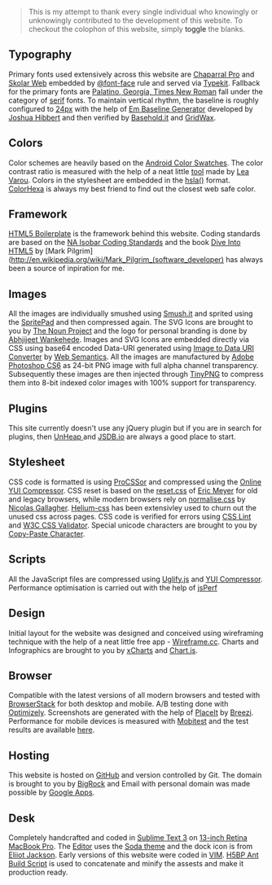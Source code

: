 > This is my attempt to thank every single individual who knowingly or unknowingly contributed to the development of this website. To checkout the colophon of this website, simply <a id="toggle">toggle</a> the blanks.

Typography
----------
Primary fonts used extensively across this website are [Chaparral Pro](https://typekit.com/fonts/chaparral-pro) and [Skolar Web](https://typekit.com/fonts/skolar-web) embedded by [@font-face](http://www.w3.org/TR/css3-fonts/#font-face-rule) rule and served via [Typekit](https://typekit.com/). Fallback for the primary fonts are [Palatino, Georgia, Times New Roman](http://en.wikipedia.org/wiki/Serif) fall under the category of [serif](http://en.wikipedia.org/wiki/Serif) fonts. To maintain vertical rhythm, the baseline is roughly configured to [24px](http://joshnh.com/2011/08/03/how-to-set-up-a-baseline-grid/) with the help of [Em Baseline Generator](http://joshnh.com/tools/em-baseline-generator.html) developed by [Joshua Hibbert](http://joshnh.com/) and then verified by [Basehold.it](http://basehold.it/) and [GridWax](http://gridwax.gs/).

Colors
------
Color schemes are heavily based on the [Android Color Swatches](http://developer.android.com/design/style/color.html). The color contrast ratio is measured with the help of a neat little [tool](http://leaverou.github.com/contrast-ratio/) made by [Lea Varou](http://lea.verou.me/). Colors in the stylesheet are embedded in the [hsla()](http://css-tricks.com/yay-for-hsla/) format. [ColorHexa](http://www.colorhexa.com/) is always my best friend to find out the closest web safe color.

Framework
---------
[HTML5 Boilerplate](http://html5boilerplate.com/) is the framework behind this website. Coding standards are based on the [NA Isobar Coding Standards](http://isobar-idev.github.io/code-standards/) and the book [Dive Into HTML5](http://diveintohtml5.info/) by [Mark Pilgrim](http://en.wikipedia.org/wiki/Mark_Pilgrim_(software_developer) has always been a source of inpiration for me.

Images
------
All the images are individually smushed using [Smush.it](http://www.smushit.com/ysmush.it/) and sprited using the [SpritePad](http://spritepad.wearekiss.com/) and then compressed again. The SVG Icons are brought to you by [The Noun Project](http://thenounproject.com/) and the logo for personal branding is done by [Abhjijeet Wankehede](http://www.sokratus.in/). Images and SVG Icons are embedded directly via CSS using base64 encoded Data-URI generated using [Image to Data URI Converter](http://websemantics.co.uk/online_tools/image_to_data_uri_convertor/) by [Web Semantics](http://websemantics.co.uk). All the images are manufactured by [Adobe Photoshop CS6](www.adobe.com/in/products/cs6.html) as 24-bit PNG image with full alpha channel transparency. Subsequently these images are then injected through [TinyPNG](http://tinypng.org/) to compress them into 8-bit indexed color images with 100% support for transparency.

Plugins
-------
This site currently doesn't use any jQuery plugin but if you are in search for plugins, then [UnHeap ](http://www.unheap.com/) and [JSDB.io](http://www.jsdb.io/?sort=trending) are always a good place to start.

Stylesheet
----------
CSS code is formatted is using [ProCSSor](http://procssor.com/) and compressed using the [Online YUI Compressor](http://refresh-sf.com/yui/). CSS reset is based on the [reset.css](http://meyerweb.com/eric/tools/css/reset/reset.css) of [Eric Meyer](http://meyerweb.com/) for old and legacy browsers, while modern browsers rely on [normalise.css](http://necolas.github.io/normalize.css/) by [Nicolas Gallagher](http://nicolasgallagher.com/). [Helium-css](https://github.com/geuis/helium-css) has been extensivley used to churn out the unused css across pages. CSS code is verified for errors using [CSS Lint](http://csslint.net/) and [W3C CSS Validator](http://jigsaw.w3.org/css-validator/). Special unicode characters are brought to you by [Copy-Paste Character](http://copypastecharacter.com/).

Scripts
-------
All the JavaScript files are compressed using [Uglify.js](http://marijnhaverbeke.nl//uglifyjs) and [YUI Compressor](http://refresh-sf.com/yui/). Performance optimisation is carried out with the help of [jsPerf](http://jsperf.com/)

Design
------
Initial layout for the website was designed and conceived using wireframing technique with the help of a neat little free app - [Wireframe.cc](http://wireframe.cc/). Charts and Infographics are brought to you by [xCharts](http://tenxer.github.com/xcharts/) and [Chart.js](http://www.chartjs.org/).

Browser
-------
Compatible with the latest versions of all modern browsers and tested with [BrowserStack](http://www.browserstack.com/) for both desktop and mobile. A/B testing done with [Optimizely](https://www.optimizely.com/). Screenshots are generated with the help of [PlaceIt](http://placeit.breezi.com/) by [Breezi](http://breezi.com/). Performance for mobile devices is measured with [Mobitest](http://mobitest.akamai.com/) and the test results are available [here](http://mobitest.akamai.com/m/results.cgi?testid=130420_FD_10).

Hosting
-------
This website is hosted on [GitHub](https://github.com/) and version controlled by Git. The domain is brought to you by [BigRock](http://bigrock.com/) and Email with personal domain was made possible by [Google Apps](http://www.google.com/intl/en/enterprise/apps/business/).

Desk
----
Completely handcrafted and coded in [Sublime Text 3](http://www.sublimetext.com/3) on [13-inch Retina MacBook Pro](http://www.apple.com/in/macbook-pro/specs-retina/). The [Editor](http://blog.alexmaccaw.com/sublime-text) uses the [Soda theme](https://github.com/buymeasoda/soda-theme/) and the dock icon is from [Eliiot Jackson](http://dribbble.com/shots/872166-Sublime-Text-2-Replacement-Icon). Early versions of this website were coded in [VIM](http://www.openvim.com/tutorial.html). [H5BP Ant Build Script](https://github.com/h5bp/ant-build-script) is used to concatenate and minify the assests and make it production ready.
